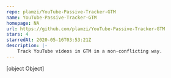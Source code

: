 ```yaml
---
repo: plamzi/YouTube-Passive-Tracker-GTM
name: YouTube-Passive-Tracker-GTM
homepage: NA
url: https://github.com/plamzi/YouTube-Passive-Tracker-GTM
stars: 4
starredAt: 2020-05-16T03:53:21Z
description: |-
    Track YouTube videos in GTM in a non-conflicting way.
---
```


[object Object]
